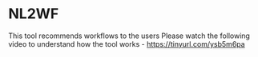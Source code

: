 # NL2WF
This tool recommends workflows to the users
Please watch the following video to understand how the tool works - 
https://tinyurl.com/ysb5m6pa

